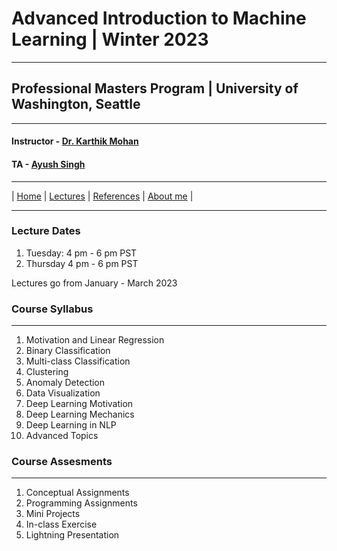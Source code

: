 
# Advanced Introduction to Machine Learning | Winter 2023

***
 
## Professional Masters Program | University of Washington, Seattle 

***


#### Instructor - [Dr. Karthik Mohan](https://www.ece.uw.edu/people/karthik-mohan/)
#### TA - [Ayush Singh](https://www.linkedin.com/in/ayush-singh-se/)

***


| [Home](index.md)  | [Lectures](lectures.md)    | [References](references.md) | [About me](karthik.md) |


***

### Lecture Dates
1. Tuesday: 4 pm - 6 pm PST
1. Thursday 4 pm - 6 pm PST

Lectures go from January - March 2023

### Course Syllabus

***
 
1. Motivation and Linear Regression
1. Binary Classification
1. Multi-class Classification
1. Clustering
1. Anomaly Detection
1. Data Visualization
1. Deep Learning Motivation
1. Deep Learning Mechanics
1. Deep Learning in NLP
1. Advanced Topics

### Course Assesments

***

1. Conceptual Assignments
1. Programming Assignments
1. Mini Projects
1. In-class Exercise
1. Lightning Presentation



